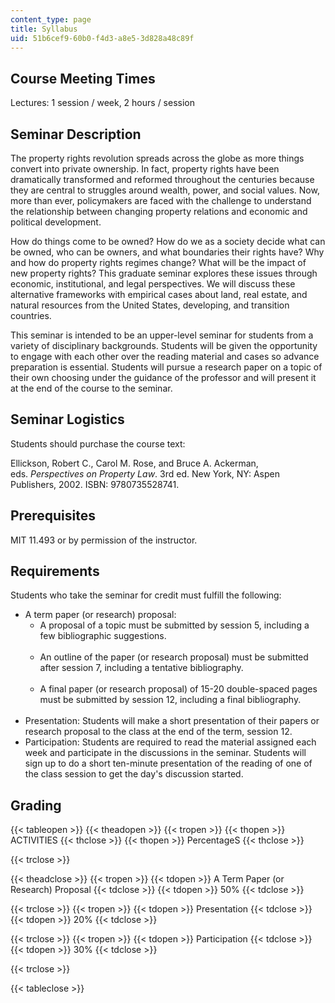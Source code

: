 ```yaml
---
content_type: page
title: Syllabus
uid: 51b6cef9-60b0-f4d3-a8e5-3d828a48c89f
---
```


Course Meeting Times
--------------------

Lectures: 1 session / week, 2 hours / session

Seminar Description
-------------------

The property rights revolution spreads across the globe as more things convert into private ownership. In fact, property rights have been dramatically transformed and reformed throughout the centuries because they are central to struggles around wealth, power, and social values. Now, more than ever, policymakers are faced with the challenge to understand the relationship between changing property relations and economic and political development.

How do things come to be owned? How do we as a society decide what can be owned, who can be owners, and what boundaries their rights have? Why and how do property rights regimes change? What will be the impact of new property rights? This graduate seminar explores these issues through economic, institutional, and legal perspectives. We will discuss these alternative frameworks with empirical cases about land, real estate, and natural resources from the United States, developing, and transition countries.

This seminar is intended to be an upper-level seminar for students from a variety of disciplinary backgrounds. Students will be given the opportunity to engage with each other over the reading material and cases so advance preparation is essential. Students will pursue a research paper on a topic of their own choosing under the guidance of the professor and will present it at the end of the course to the seminar.

Seminar Logistics
-----------------

Students should purchase the course text:

Ellickson, Robert C., Carol M. Rose, and Bruce A. Ackerman, eds. _Perspectives on Property Law_. 3rd ed. New York, NY: Aspen Publishers, 2002. ISBN: 9780735528741.

Prerequisites
-------------

MIT 11.493 or by permission of the instructor.

Requirements
------------

Students who take the seminar for credit must fulfill the following:

*   A term paper (or research) proposal:
    *   A proposal of a topic must be submitted by session 5, including a few bibliographic suggestions.  
         
    *   An outline of the paper (or research proposal) must be submitted after session 7, including a tentative bibliography.  
         
    *   A final paper (or research proposal) of 15-20 double-spaced pages must be submitted by session 12, including a final bibliography.  
         
*   Presentation: Students will make a short presentation of their papers or research proposal to the class at the end of the term, session 12.
*   Participation: Students are required to read the material assigned each week and participate in the discussions in the seminar. Students will sign up to do a short ten-minute presentation of the reading of one of the class session to get the day's discussion started.

Grading
-------

{{< tableopen >}}
{{< theadopen >}}
{{< tropen >}}
{{< thopen >}}
ACTIVITIES
{{< thclose >}}
{{< thopen >}}
PercentageS
{{< thclose >}}

{{< trclose >}}

{{< theadclose >}}
{{< tropen >}}
{{< tdopen >}}
A Term Paper (or Research) Proposal
{{< tdclose >}}
{{< tdopen >}}
50%
{{< tdclose >}}

{{< trclose >}}
{{< tropen >}}
{{< tdopen >}}
Presentation
{{< tdclose >}}
{{< tdopen >}}
20%
{{< tdclose >}}

{{< trclose >}}
{{< tropen >}}
{{< tdopen >}}
Participation
{{< tdclose >}}
{{< tdopen >}}
30%
{{< tdclose >}}

{{< trclose >}}

{{< tableclose >}}